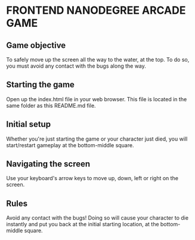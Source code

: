 # FRONTEND NANODEGREE ARCADE GAME


## Game objective
To safely move up the screen all the way to the water, at the top. To do so, you must avoid any contact with the bugs along the way.


## Starting the game
Open up the index.html file in your web browser. This file is located in the same folder as this README.md file.


## Initial setup
Whether you're just starting the game or your character just died, you will start/restart gameplay at the bottom-middle square.


## Navigating the screen
Use your keyboard's arrow keys to move up, down, left or right on the screen.


## Rules
Avoid any contact with the bugs! Doing so will cause your character to die instantly and put you back at the initial starting location, at the bottom-middle square.